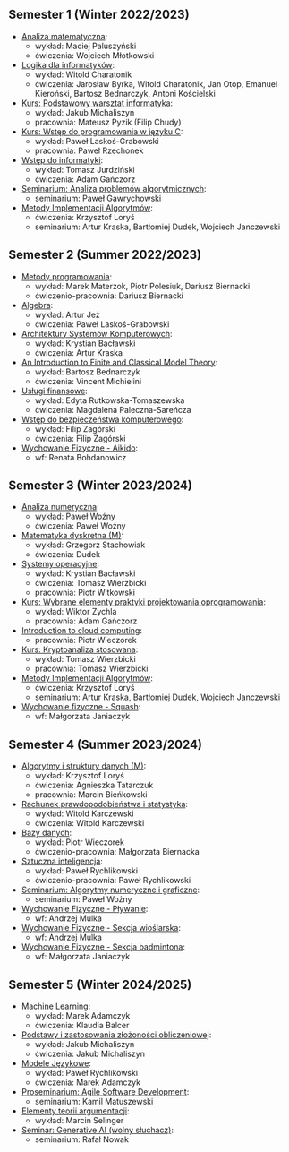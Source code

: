 ## Semester 1 (Winter 2022/2023)

* [Analiza matematyczna]():
    * wykład: Maciej Paluszyński
    * ćwiczenia: Wojciech Młotkowski
    <!-- * repetytorium: Maciej Paluszyński -->
* [Logika dla informatyków]():
    * wykład: Witold Charatonik
    * ćwiczenia: Jarosław Byrka, Witold Charatonik, Jan Otop, Emanuel Kieroński, Bartosz Bednarczyk, Antoni Kościelski
    <!-- * repetytorium: Jerzy Marcinkowski -->
* [Kurs: Podstawowy warsztat informatyka]():
    * wykład: Jakub Michaliszyn
    * pracownia: Mateusz Pyzik (Filip Chudy)
* [Kurs: Wstęp do programowania w języku C]():
    * wykład: Paweł Laskoś-Grabowski
    * pracownia: Paweł Rzechonek
* [Wstęp do informatyki]():
    * wykład: Tomasz Jurdziński
    * ćwiczenia: Adam Gańczorz
* [Seminarium: Analiza problemów algorytmicznych]():
	* seminarium: Paweł Gawrychowski
* [Metody Implementacji Algorytmów]():
	* ćwiczenia: Krzysztof Loryś
	* seminarium: Artur Kraska, Bartłomiej Dudek, Wojciech Janczewski


## Semester 2 (Summer 2022/2023)

* [Metody programowania]():
    * wykład: Marek Materzok, Piotr Polesiuk, Dariusz Biernacki
    * ćwiczenio-pracownia: Dariusz Biernacki
* [Algebra]():
    * wykład: Artur Jeż
    * ćwiczenia: Paweł Laskoś-Grabowski
    <!-- * repetytorium: Emanuel Kieroński -->
* [Architektury Systemów Komputerowych]():
    * wykład: Krystian Bacławski
    * ćwiczenia: Artur Kraska
* [An Introduction to Finite and Classical Model Theory]():
	* wykład: Bartosz Bednarczyk
	* ćwiczenia: Vincent Michielini
* [Usługi finansowe]():
	* wykład: Edyta Rutkowska-Tomaszewska
	* ćwiczenia: Magdalena Paleczna-Sareńcza
* [Wstęp do bezpieczeństwa komputerowego]():
	* wykład: Filip Zagórski
	* ćwiczenia: Filip Zagórski
* [Wychowanie Fizyczne - Aikido]():
	* wf: Renata Bohdanowicz

<!-- Język angielski B2-II Lektorat -->


## Semester 3 (Winter 2023/2024)

* [Analiza numeryczna]():
    * wykład: Paweł Woźny
    * ćwiczenia: Paweł Woźny
    <!-- * repetytorium: Witold Karczewski -->
* [Matematyka dyskretna (M)]():
    * wykład: Grzegorz Stachowiak
    * ćwiczenia: Dudek
* [Systemy operacyjne]():
    * wykład: Krystian Bacławski
    * ćwiczenia: Tomasz Wierzbicki
    * pracownia: Piotr Witkowski
    <!-- * repetytorium: Piotr Polesiuk -->
* [Kurs: Wybrane elementy praktyki projektowania oprogramowania]():
    * wykład: Wiktor Zychla
    * pracownia: Adam Gańczorz
* [Introduction to cloud computing]():
	* pracownia: Piotr Wieczorek
* [Kurs: Kryptoanaliza stosowana]():
	* wykład: Tomasz Wierzbicki
	* pracownia: Tomasz Wierzbicki
* [Metody Implementacji Algorytmów]():
	* ćwiczenia: Krzysztof Loryś
	* seminarium: Artur Kraska, Bartłomiej Dudek, Wojciech Janczewski
* [Wychowanie fizyczne - Squash]():
	* wf: Małgorzata Janiaczyk


## Semester 4 (Summer 2023/2024)

* [Algorytmy i struktury danych (M)]():
    * wykład: Krzysztof Loryś
    * ćwiczenia: Agnieszka Tatarczuk
    * pracownia: Marcin Bieńkowski
* [Rachunek prawdopodobieństwa i statystyka]():
    * wykład: Witold Karczewski
    * ćwiczenia: Witold Karczewski
* [Bazy danych]():
    * wykład: Piotr Wieczorek
    * ćwiczenio-pracownia: Małgorzata Biernacka
* [Sztuczna inteligencja]():
	* wykład: Paweł Rychlikowski
	* ćwiczenio-pracownia: Paweł Rychlikowski
* [Seminarium: Algorytmy numeryczne i graficzne]():
	* seminarium: Paweł Woźny
* [Wychowanie Fizyczne - Pływanie]():
	* wf: Andrzej Mulka
* [Wychowanie Fizyczne - Sekcja wioślarska]():
	* wf: Andrzej Mulka
* [Wychowanie Fizyczne - Sekcja badmintona]():
	* wf: Małgorzata Janiaczyk


## Semester 5 (Winter 2024/2025)

* [Machine Learning]():
	* wykład: Marek Adamczyk
	* ćwiczenia: Klaudia Balcer
* [Podstawy i zastosowania złożoności obliczeniowej]():
    * wykład: Jakub Michaliszyn
    * ćwiczenia: Jakub Michaliszyn
* [Modele Językowe]():
	* wykład: Paweł Rychlikowski
	* ćwiczenia: Marek Adamczyk
* [Proseminarium: Agile Software Development]():
	* seminarium: Kamil Matuszewski
* [Elementy teorii argumentacji]():
	* wykład: Marcin Selinger
* [Seminar: Generative AI (wolny słuchacz)]():
	* seminarium: Rafał Nowak
